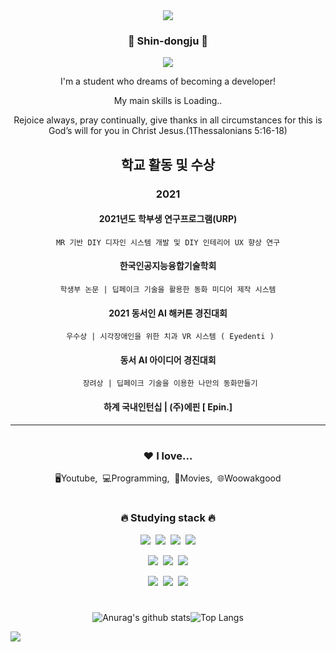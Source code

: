 <div align="center"><img src="https://capsule-render.vercel.app/api?type=waving&color=timeGradient&height=250&section=header&text=eastZoo&fontSize=80&animation=twinkling&fontAlignY=40"/></div>
<div align="center">
<h3>🔰 Shin-dongju 🔰</h3>
<p><a href="https://eastzoo.co.kr" target="_blank"><img src="https://img.shields.io/badge/Laboratory-8E7CC3?style=flat&logo=Notion&logoColor=white"/></a></p>
<p>I'm a student who dreams of becoming a developer!</p>
<p>My main skills is Loading..</p>
 
<p>Rejoice always, pray continually, give thanks in all circumstances for this is God’s will for you in Christ Jesus.(1Thessalonians 5:16-18)</p>


 
## 학교 활동 및 수상

   ### 2021
   #### 2021년도 학부생 연구프로그램(URP)
    MR 기반 DIY 디자인 시스템 개발 및 DIY 인테리어 UX 향상 연구
   #### 한국인공지능융합기술학회 
    학생부 논문 | 딥페이크 기술을 활용한 동화 미디어 제작 시스템
   #### 2021 동서인 AI 해커톤 경진대회 
     우수상 | 시각장애인을 위한 치과 VR 시스템 ( Eyedenti )
   #### 동서 AI 아이디어 경진대회
     장려상 | 딥페이크 기술을 이용한 나만의 동화만들기
   #### 하계 국내인턴십 | (주)에핀 [ Epin.]


 ---
 
#
<h3>❤️ I love...</h3>
<p>🖥Youtube,&nbsp;&nbsp;💻Programming,&nbsp;&nbsp;🎥Movies,&nbsp;&nbsp;🌐Woowakgood</p>
  
#
<h3>🔥 Studying stack 🔥</h3>
<p><img src="https://img.shields.io/badge/HTML5-E34F26?style=flat&logo=html5&logoColor=white"/>&nbsp;&nbsp;<img src="https://img.shields.io/badge/CSS3-1572B6?style=flat&logo=css3&logoColor=white"/>&nbsp;&nbsp;<img src="https://img.shields.io/badge/JavaScript-gray?style=flat&logo=JavaScript&logoColor=F7DF1E"/>&nbsp;&nbsp;<img src="https://img.shields.io/badge/React-white?style=flat&logo=React&logoColor=61DAFB"/>

<p><img src="https://img.shields.io/badge/Node.js-c2c5c5?style=flat&logo=Node.js&logoColor=339933"/>&nbsp;&nbsp;<img src="https://img.shields.io/badge/Java-007396?style=flat&logo=Java&logoColor=white"/>&nbsp;&nbsp;<img src="https://img.shields.io/badge/Python-white?style=flat&logo=Python&logoColor=#3776AB"/></p>

<p><img src="https://img.shields.io/badge/Notion-b4f5bd?style=flat&logo=Notion&logoColor=black"/>&nbsp;&nbsp;<img src="https://img.shields.io/badge/GitHub-gray?style=flat&logo=GitHub&logoColor=black"/>&nbsp;&nbsp;<img src="https://img.shields.io/badge/Git-blue?style=flat&logo=Git&logoColor=F05032"/></p>

#
![Anurag's github stats](https://github-readme-stats.vercel.app/api?username=eastzoo&show_icons=true&theme=tokyonight)![Top Langs](https://github-readme-stats.vercel.app/api/top-langs/?username=eastzoo&layout=compact&theme=tokyonight)

<a href="https://hits.seeyoufarm.com"><img src="https://hits.seeyoufarm.com/api/count/incr/badge.svg?url=https%3A%2F%2Fgithub.com%2FeastZoo&count_bg=%23D792FF&title_bg=%23555555&icon=&icon_color=%23E7E7E7&title=hits&edge_flat=false" align="left"/></a>
</div>

